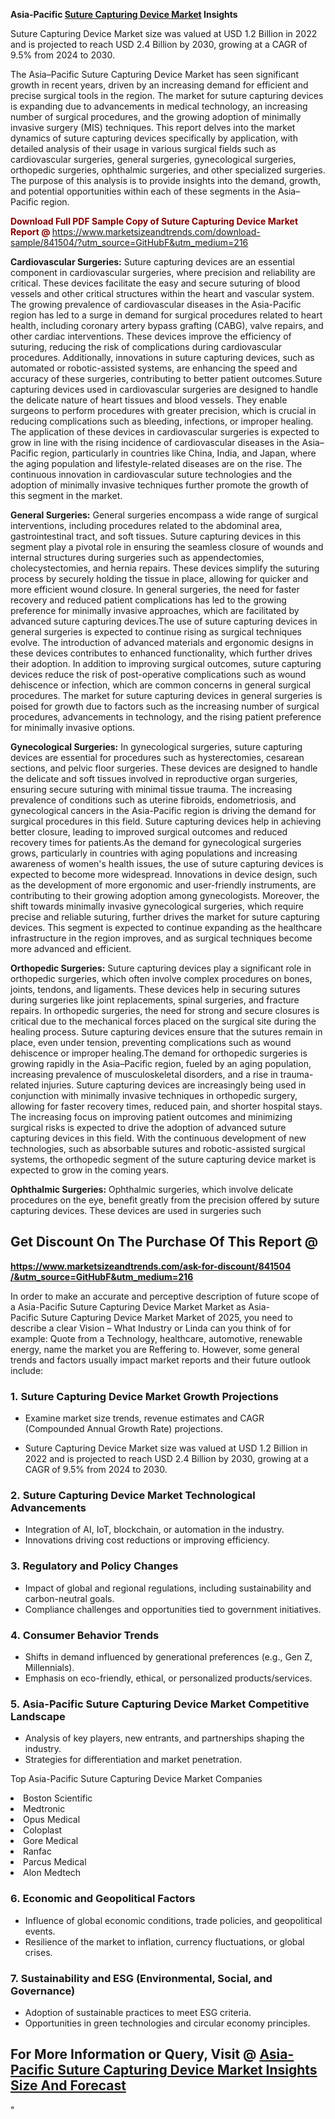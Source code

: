 <p><strong>Asia-Pacific&nbsp;<a href=""https://www.marketsizeandtrends.com/download-sample/841504/&amp;utm_source=GitHubF&amp;utm_medium=216"">Suture Capturing Device Market</a> Insights</strong></p><p>Suture Capturing Device Market size was valued at USD 1.2 Billion in 2022 and is projected to reach USD 2.4 Billion by 2030, growing at a CAGR of 9.5% from 2024 to 2030.</p><p><p>The Asia–Pacific Suture Capturing Device Market has seen significant growth in recent years, driven by an increasing demand for efficient and precise surgical tools in the region. The market for suture capturing devices is expanding due to advancements in medical technology, an increasing number of surgical procedures, and the growing adoption of minimally invasive surgery (MIS) techniques. This report delves into the market dynamics of suture capturing devices specifically by application, with detailed analysis of their usage in various surgical fields such as cardiovascular surgeries, general surgeries, gynecological surgeries, orthopedic surgeries, ophthalmic surgeries, and other specialized surgeries. The purpose of this analysis is to provide insights into the demand, growth, and potential opportunities within each of these segments in the Asia–Pacific region. <p><strong><span style="color: #800000;">Download Full PDF Sample Copy of Suture Capturing Device Market Report @</span>&nbsp;</strong><a href="https://www.marketsizeandtrends.com/download-sample/841504/?utm_source=GitHubF&amp;utm_medium=216" target="_blank">https://www.marketsizeandtrends.com/download-sample/841504/?utm_source=GitHubF&amp;utm_medium=216</a></p></p><p><strong>Cardiovascular Surgeries:</strong> Suture capturing devices are an essential component in cardiovascular surgeries, where precision and reliability are critical. These devices facilitate the easy and secure suturing of blood vessels and other critical structures within the heart and vascular system. The growing prevalence of cardiovascular diseases in the Asia-Pacific region has led to a surge in demand for surgical procedures related to heart health, including coronary artery bypass grafting (CABG), valve repairs, and other cardiac interventions. These devices improve the efficiency of suturing, reducing the risk of complications during cardiovascular procedures. Additionally, innovations in suture capturing devices, such as automated or robotic-assisted systems, are enhancing the speed and accuracy of these surgeries, contributing to better patient outcomes.Suture capturing devices used in cardiovascular surgeries are designed to handle the delicate nature of heart tissues and blood vessels. They enable surgeons to perform procedures with greater precision, which is crucial in reducing complications such as bleeding, infections, or improper healing. The application of these devices in cardiovascular surgeries is expected to grow in line with the rising incidence of cardiovascular diseases in the Asia–Pacific region, particularly in countries like China, India, and Japan, where the aging population and lifestyle-related diseases are on the rise. The continuous innovation in cardiovascular suture technologies and the adoption of minimally invasive techniques further promote the growth of this segment in the market.</p><p><strong>General Surgeries:</strong> General surgeries encompass a wide range of surgical interventions, including procedures related to the abdominal area, gastrointestinal tract, and soft tissues. Suture capturing devices in this segment play a pivotal role in ensuring the seamless closure of wounds and internal structures during surgeries such as appendectomies, cholecystectomies, and hernia repairs. These devices simplify the suturing process by securely holding the tissue in place, allowing for quicker and more efficient wound closure. In general surgeries, the need for faster recovery and reduced patient complications has led to the growing preference for minimally invasive approaches, which are facilitated by advanced suture capturing devices.The use of suture capturing devices in general surgeries is expected to continue rising as surgical techniques evolve. The introduction of advanced materials and ergonomic designs in these devices contributes to enhanced functionality, which further drives their adoption. In addition to improving surgical outcomes, suture capturing devices reduce the risk of post-operative complications such as wound dehiscence or infection, which are common concerns in general surgical procedures. The market for suture capturing devices in general surgeries is poised for growth due to factors such as the increasing number of surgical procedures, advancements in technology, and the rising patient preference for minimally invasive options.</p><p><strong>Gynecological Surgeries:</strong> In gynecological surgeries, suture capturing devices are essential for procedures such as hysterectomies, cesarean sections, and pelvic floor surgeries. These devices are designed to handle the delicate and soft tissues involved in reproductive organ surgeries, ensuring secure suturing with minimal tissue trauma. The increasing prevalence of conditions such as uterine fibroids, endometriosis, and gynecological cancers in the Asia-Pacific region is driving the demand for surgical procedures in this field. Suture capturing devices help in achieving better closure, leading to improved surgical outcomes and reduced recovery times for patients.As the demand for gynecological surgeries grows, particularly in countries with aging populations and increasing awareness of women's health issues, the use of suture capturing devices is expected to become more widespread. Innovations in device design, such as the development of more ergonomic and user-friendly instruments, are contributing to their growing adoption among gynecologists. Moreover, the shift towards minimally invasive gynecological surgeries, which require precise and reliable suturing, further drives the market for suture capturing devices. This segment is expected to continue expanding as the healthcare infrastructure in the region improves, and as surgical techniques become more advanced and efficient.</p><p><strong>Orthopedic Surgeries:</strong> Suture capturing devices play a significant role in orthopedic surgeries, which often involve complex procedures on bones, joints, tendons, and ligaments. These devices help in securing sutures during surgeries like joint replacements, spinal surgeries, and fracture repairs. In orthopedic surgeries, the need for strong and secure closures is critical due to the mechanical forces placed on the surgical site during the healing process. Suture capturing devices ensure that the sutures remain in place, even under tension, preventing complications such as wound dehiscence or improper healing.The demand for orthopedic surgeries is growing rapidly in the Asia–Pacific region, fueled by an aging population, increasing prevalence of musculoskeletal disorders, and a rise in trauma-related injuries. Suture capturing devices are increasingly being used in conjunction with minimally invasive techniques in orthopedic surgery, allowing for faster recovery times, reduced pain, and shorter hospital stays. The increasing focus on improving patient outcomes and minimizing surgical risks is expected to drive the adoption of advanced suture capturing devices in this field. With the continuous development of new technologies, such as absorbable sutures and robotic-assisted surgical systems, the orthopedic segment of the suture capturing device market is expected to grow in the coming years.</p><p><strong>Ophthalmic Surgeries:</strong> Ophthalmic surgeries, which involve delicate procedures on the eye, benefit greatly from the precision offered by suture capturing devices. These devices are used in surgeries such</p><h2><strong>Get Discount On The Purchase Of This Report @&nbsp;</strong></h2><p><strong><a href=""https://www.marketsizeandtrends.com/ask-for-discount/841504/&amp;utm_source=GitHubF&amp;utm_medium=216"" target=""_blank"">https://www.marketsizeandtrends.com/ask-for-discount/841504<br />/&amp;utm_source=GitHubF&amp;utm_medium=216</a></strong></p><p>In order to make an accurate and perceptive description of future scope of a Asia-Pacific&nbsp;Suture Capturing Device Market Market as Asia-Pacific&nbsp;Suture Capturing Device Market Market of 2025, you need to describe a clear Vision &ndash; What Industry or Linda can you think of for example: Quote from a Technology, healthcare, automotive, renewable energy, name the market you are Reffering to. However, some general trends and factors usually impact market reports and their future outlook include:</p><h3>1.&nbsp;<strong>Suture Capturing Device Market Growth Projections</strong></h3><ul><li>Examine market size trends, revenue estimates and CAGR (Compounded Annual Growth Rate) projections.</li><li><p>Suture Capturing Device Market size was valued at USD 1.2 Billion in 2022 and is projected to reach USD 2.4 Billion by 2030, growing at a CAGR of 9.5% from 2024 to 2030.</p></li></ul><h3>2.&nbsp;<strong>Suture Capturing Device Market Technological Advancements</strong></h3><ul><li>Integration of AI, IoT, blockchain, or automation in the industry.</li><li>Innovations driving cost reductions or improving efficiency.</li></ul><h3>3.&nbsp;<strong>Regulatory and Policy Changes</strong></h3><ul><li>Impact of global and regional regulations, including sustainability and carbon-neutral goals.</li><li>Compliance challenges and opportunities tied to government initiatives.</li></ul><h3>4.&nbsp;<strong>Consumer Behavior Trends</strong></h3><ul><li>Shifts in demand influenced by generational preferences (e.g., Gen Z, Millennials).</li><li>Emphasis on eco-friendly, ethical, or personalized products/services.</li></ul><h3>5.&nbsp;<strong>Asia-Pacific Suture Capturing Device Market Competitive Landscape</strong></h3><ul><li>Analysis of key players, new entrants, and partnerships shaping the industry.</li><li>Strategies for differentiation and market penetration.</li></ul><p data-pm-slice=""1 1 []"">Top Asia-Pacific Suture Capturing Device Market Companies</p><div data-test-id=""""><p><li>Boston Scientific</li><li> Medtronic</li><li> Opus Medical</li><li> Coloplast</li><li> Gore Medical</li><li> Ranfac</li><li> Parcus Medical</li><li> Alon Medtech</li></p></div><h3>6.&nbsp;<strong>Economic and Geopolitical Factors</strong></h3><ul><li>Influence of global economic conditions, trade policies, and geopolitical events.</li><li>Resilience of the market to inflation, currency fluctuations, or global crises.</li></ul><h3>7.&nbsp;<strong>Sustainability and ESG (Environmental, Social, and Governance)</strong></h3><ul><li>Adoption of sustainable practices to meet ESG criteria.</li><li>Opportunities in green technologies and circular economy principles.</li></ul><h2><strong>For More Information or Query, Visit @&nbsp;</strong><a href=""https://www.verifiedmarketreports.com/product/suture-capturing-device-market/"" target=""_blank"">Asia-Pacific Suture Capturing Device Market Insights Size And Forecast</a></h2>"
